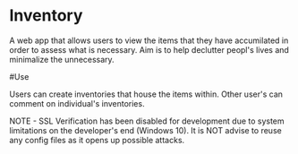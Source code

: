 # Inventory

A web app that allows users to view the items that they have accumilated in order to assess what is necessary. Aim is to help declutter peopl's lives and minimalize the unnecessary.

#Use

Users can create inventories that house the items within. Other user's can comment on individual's inventories.

NOTE - SSL Verification has been disabled for development due to system limitations on the developer's end (Windows 10). It is NOT advise to reuse any config files as it opens up possible attacks.


